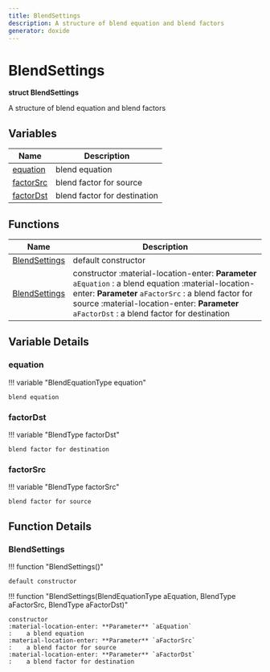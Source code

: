 ```yaml
---
title: BlendSettings
description: A structure of blend equation and blend factors 
generator: doxide
---
```



# BlendSettings

**struct BlendSettings**

A structure of blend equation and blend factors

## Variables

| Name | Description |
| ---- | ----------- |
| [equation](#equation) | blend equation  |
| [factorSrc](#factorSrc) | blend factor for source  |
| [factorDst](#factorDst) | blend factor for destination  |

## Functions

| Name | Description |
| ---- | ----------- |
| [BlendSettings](#BlendSettings) | default constructor  |
| [BlendSettings](#BlendSettings) | constructor :material-location-enter: **Parameter** `aEquation` :    a blend equation :material-location-enter: **Parameter** `aFactorSrc` :    a blend factor for source :material-location-enter: **Parameter** `aFactorDst` :    a blend factor for destination  |

## Variable Details

### equation<a name="equation"></a>

!!! variable "BlendEquationType equation"

    blend equation

### factorDst<a name="factorDst"></a>

!!! variable "BlendType factorDst"

    blend factor for destination

### factorSrc<a name="factorSrc"></a>

!!! variable "BlendType factorSrc"

    blend factor for source

## Function Details

### BlendSettings<a name="BlendSettings"></a>

!!! function "BlendSettings()"

    default constructor

!!! function "BlendSettings(BlendEquationType aEquation, BlendType aFactorSrc, BlendType aFactorDst)"

    constructor
    :material-location-enter: **Parameter** `aEquation`
    :    a blend equation
    :material-location-enter: **Parameter** `aFactorSrc`
    :    a blend factor for source
    :material-location-enter: **Parameter** `aFactorDst`
    :    a blend factor for destination
